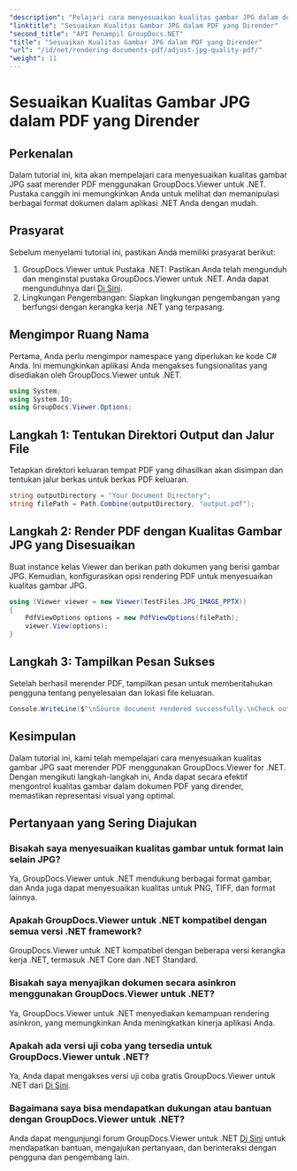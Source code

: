 ```yaml
---
"description": "Pelajari cara menyesuaikan kualitas gambar JPG dalam dokumen PDF yang dirender menggunakan GroupDocs.Viewer untuk .NET. Tingkatkan pengalaman menonton dokumen Anda."
"linktitle": "Sesuaikan Kualitas Gambar JPG dalam PDF yang Dirender"
"second_title": "API Penampil GroupDocs.NET"
"title": "Sesuaikan Kualitas Gambar JPG dalam PDF yang Dirender"
"url": "/id/net/rendering-documents-pdf/adjust-jpg-quality-pdf/"
"weight": 11
---
```


# Sesuaikan Kualitas Gambar JPG dalam PDF yang Dirender

## Perkenalan
Dalam tutorial ini, kita akan mempelajari cara menyesuaikan kualitas gambar JPG saat merender PDF menggunakan GroupDocs.Viewer untuk .NET. Pustaka canggih ini memungkinkan Anda untuk melihat dan memanipulasi berbagai format dokumen dalam aplikasi .NET Anda dengan mudah.
## Prasyarat
Sebelum menyelami tutorial ini, pastikan Anda memiliki prasyarat berikut:
1. GroupDocs.Viewer untuk Pustaka .NET: Pastikan Anda telah mengunduh dan menginstal pustaka GroupDocs.Viewer untuk .NET. Anda dapat mengunduhnya dari [Di Sini](https://releases.groupdocs.com/viewer/net/).
2. Lingkungan Pengembangan: Siapkan lingkungan pengembangan yang berfungsi dengan kerangka kerja .NET yang terpasang.

## Mengimpor Ruang Nama
Pertama, Anda perlu mengimpor namespace yang diperlukan ke kode C# Anda. Ini memungkinkan aplikasi Anda mengakses fungsionalitas yang disediakan oleh GroupDocs.Viewer untuk .NET.
```csharp
using System;
using System.IO;
using GroupDocs.Viewer.Options;
```
## Langkah 1: Tentukan Direktori Output dan Jalur File
Tetapkan direktori keluaran tempat PDF yang dihasilkan akan disimpan dan tentukan jalur berkas untuk berkas PDF keluaran.
```csharp
string outputDirectory = "Your Document Directory";
string filePath = Path.Combine(outputDirectory, "output.pdf");
```
## Langkah 2: Render PDF dengan Kualitas Gambar JPG yang Disesuaikan
Buat instance kelas Viewer dan berikan path dokumen yang berisi gambar JPG. Kemudian, konfigurasikan opsi rendering PDF untuk menyesuaikan kualitas gambar JPG.
```csharp
using (Viewer viewer = new Viewer(TestFiles.JPG_IMAGE_PPTX))
{               
    PdfViewOptions options = new PdfViewOptions(filePath);
    viewer.View(options);
}
```
## Langkah 3: Tampilkan Pesan Sukses
Setelah berhasil merender PDF, tampilkan pesan untuk memberitahukan pengguna tentang penyelesaian dan lokasi file keluaran.
```csharp
Console.WriteLine($"\nSource document rendered successfully.\nCheck output in {outputDirectory}.");
```

## Kesimpulan
Dalam tutorial ini, kami telah mempelajari cara menyesuaikan kualitas gambar JPG saat merender PDF menggunakan GroupDocs.Viewer for .NET. Dengan mengikuti langkah-langkah ini, Anda dapat secara efektif mengontrol kualitas gambar dalam dokumen PDF yang dirender, memastikan representasi visual yang optimal.
## Pertanyaan yang Sering Diajukan
### Bisakah saya menyesuaikan kualitas gambar untuk format lain selain JPG?
Ya, GroupDocs.Viewer untuk .NET mendukung berbagai format gambar, dan Anda juga dapat menyesuaikan kualitas untuk PNG, TIFF, dan format lainnya.
### Apakah GroupDocs.Viewer untuk .NET kompatibel dengan semua versi .NET framework?
GroupDocs.Viewer untuk .NET kompatibel dengan beberapa versi kerangka kerja .NET, termasuk .NET Core dan .NET Standard.
### Bisakah saya menyajikan dokumen secara asinkron menggunakan GroupDocs.Viewer untuk .NET?
Ya, GroupDocs.Viewer untuk .NET menyediakan kemampuan rendering asinkron, yang memungkinkan Anda meningkatkan kinerja aplikasi Anda.
### Apakah ada versi uji coba yang tersedia untuk GroupDocs.Viewer untuk .NET?
Ya, Anda dapat mengakses versi uji coba gratis GroupDocs.Viewer untuk .NET dari [Di Sini](https://releases.groupdocs.com/).
### Bagaimana saya bisa mendapatkan dukungan atau bantuan dengan GroupDocs.Viewer untuk .NET?
Anda dapat mengunjungi forum GroupDocs.Viewer untuk .NET [Di Sini](https://forum.groupdocs.com/c/viewer/9) untuk mendapatkan bantuan, mengajukan pertanyaan, dan berinteraksi dengan pengguna dan pengembang lain.